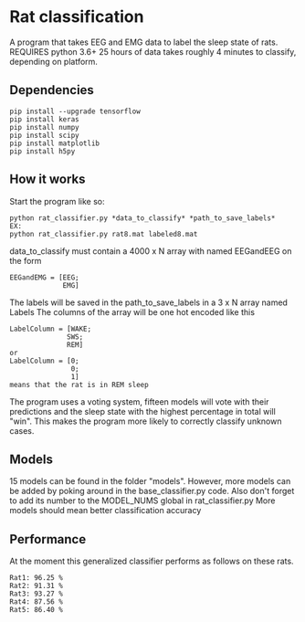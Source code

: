 # Rat classification
A program that takes EEG and EMG data to label the sleep state of rats.
REQUIRES python 3.6+
25 hours of data takes roughly 4 minutes to classify, depending on platform.

## Dependencies
```
pip install --upgrade tensorflow
pip install keras
pip install numpy
pip install scipy
pip install matplotlib
pip install h5py
```
## How it works
Start the program like so:
```
python rat_classifier.py *data_to_classify* *path_to_save_labels*
EX:
python rat_classifier.py rat8.mat labeled8.mat
```
data_to_classify must contain a 4000 x N array with named EEGandEEG on the form
```
EEGandEMG = [EEG;
             EMG]
```
The labels will be saved in the path_to_save_labels in a 3 x N array named Labels
The columns of the array will be one hot encoded like this
```
LabelColumn = [WAKE;
              SWS;
              REM]
or
LabelColumn = [0;
               0;
               1]
means that the rat is in REM sleep
```
The program uses a voting system, fifteen models will vote with their predictions and the sleep state with the highest percentage in total will "win". This makes the program more likely to correctly classify unknown cases.
## Models
15 models can be found in the folder "models".
However, more models can be added by poking around in the base_classifier.py code.
Also don't forget to add its number to the MODEL_NUMS global in rat_classifier.py
More models should mean better classification accuracy
## Performance
At the moment this generalized classifier performs as follows on these rats.
```
Rat1: 96.25 %
Rat2: 91.31 %
Rat3: 93.27 %
Rat4: 87.56 %
Rat5: 86.40 %
```

